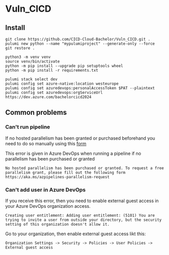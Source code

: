 # Vuln_CICD

## Install

```
git clone https://github.com/CICD-Cloud-Bachelor/Vuln_CICD.git .
pulumi new python --name "mypulumiproject" --generate-only --force
git restore .

python3 -m venv venv
source venv/bin/activate
python -m pip install --upgrade pip setuptools wheel
python -m pip install -r requirements.txt

pulumi stack select dev
pulumi config set azure-native:location westeurope
pulumi config set azuredevops:personalAccessToken $PAT --plaintext
pulumi config set azuredevops:orgServiceUrl https://dev.azure.com/bachelorcicd2024
```



## Common problems

### Can't run pipeline
If no hosted parallelism has been granted or purchased beforehand you need to do so manually using this [form](https://aka.ms/azpipelines-parallelism-request)

This error is given in Azure DevOps when running a pipeline if no parallelism has been purchased or granted
```
No hosted parallelism has been purchased or granted. To request a free parallelism grant, please fill out the following form https://aka.ms/azpipelines-parallelism-request
```

### Can't add user in Azure DevOps
If you receive this error, then you need to enable external guest access in your Azure DevOps organization access.
```
Creating user entitlement: Adding user entitlement: (5101) You are trying to invite a user from outside your directory, but the security setting of this organization doesn't allow it.
```
Go to your organization, then enable external guest access likt this:
```
Organization Settings -> Security -> Policies -> User Policies -> External guest access
```